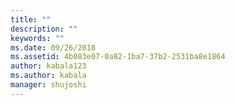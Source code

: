 ```yaml
---
title: ""
description: ""
keywords: ""
ms.date: 09/26/2018
ms.assetid: 4b083e07-0a82-1ba7-37b2-2531ba8e1864
author: kabala123
ms.author: kabala
manager: shujoshi
---
```

